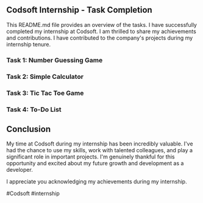 
## Codsoft Internship - Task Completion

This README.md file provides an overview of the tasks. I have successfully completed my internship at Codsoft. I am thrilled to share my achievements and contributions. I have contributed to the company's projects during my internship tenure.
### Task 1: Number Guessing Game
### Task 2: Simple Calculator
### Task 3: Tic Tac Toe Game
### Task 4: To-Do List
## Conclusion
My time at Codsoft during my internship has been incredibly valuable. I've had the chance to use my skills, work with talented colleagues, and play a significant role in important projects. I'm genuinely thankful for this opportunity and excited about my future growth and development as a developer. 

I appreciate you acknowledging my achievements during my internship.




#Codsoft #internship    

